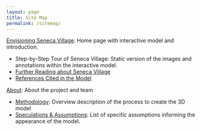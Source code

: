 ```yaml
---
layout: page
title: Site Map
permalink: /sitemap/
---
```


[Envisioning Seneca Village](/index): Home page with interactive model and introduction.
- Step-by-Step Tour of Seneca Village: Static version of the images and annotations within the interactive model. 
- [Further Reading about Seneca Village](/readings)
- [References Cited in the Model](/references)

[About](/about): About the project and team
- [Methodology](/methodology): Overview description of the process to create the 3D model
- [Speculations & Assumptions](/speculations): List of specific assumptions informing the appearance of the model.